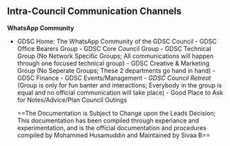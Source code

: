 ## Intra-Council Communication Channels

**WhatsApp Community** 
- GDSC Home: The WhatsApp Community of the GDSC Council
            - GDSC Office Bearers Group
            - GDSC Core Council Group
            - GDSC Technical Group (No Network Specific Groups; All communications will happen through one focused technical group)
            - GDSC Creative & Marketing Group (No Seperate Groups; These 2 departments go hand in hand)
            - GDSC Finance
            - GDSC Events/Management
            - _GDSC Council Retreat_ (Group is only for fun banter and interactions; Everybody in the group is equal and no official communication will take place)
              - Good Place to Ask for Notes/Advice/Plan Council Outings

  ==The Documentation is Subject to Change upon the Leads Decision; This documentation has been compiled through experiance and experimentation, and is the official documentation and procedures compiled by Mohammed Husamuddin and Maintained by Sivaa B==
